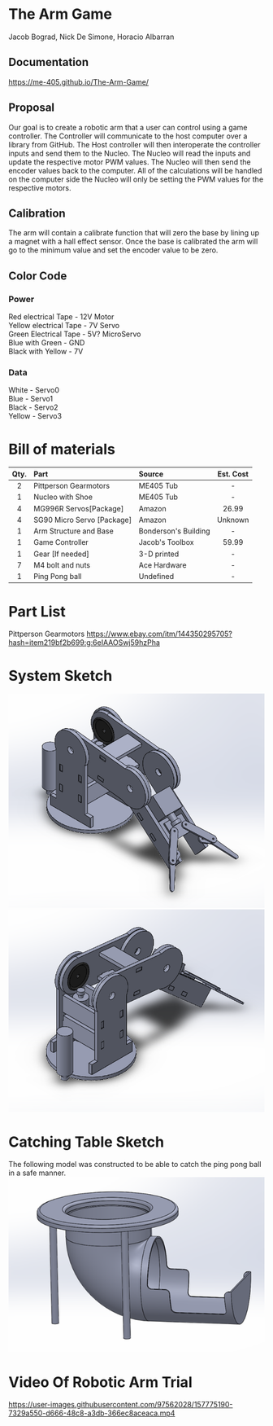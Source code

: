 # The Arm Game

Jacob Bograd, Nick De Simone, Horacio Albarran

## Documentation
 https://me-405.github.io/The-Arm-Game/

## Proposal

Our goal is to create a robotic arm that a user can control using a game controller. The Controller will communicate to the host computer over a library from GitHub. The Host controller will then interoperate the controller inputs and send them to the Nucleo. The Nucleo will read the inputs and update the respective motor PWM values. The Nucleo will then send the encoder values back to the computer. All of the calculations will be handled on the computer side the Nucleo will only be setting the PWM values for the respective motors. 

## Calibration

The arm will contain a calibrate function that will zero the base by lining up a magnet with a hall effect sensor. Once the base is calibrated the arm will go to the minimum value and set the encoder value to be zero.


## Color Code
### Power
Red electrical Tape - 12V Motor \
Yellow electrical Tape - 7V Servo \
Green Electrical Tape  - 5V? MicroServo \
Blue with Green - GND \
Black with Yellow - 7V

### Data
White - Servo0 \
Blue - Servo1 \
Black - Servo2\
Yellow - Servo3


# Bill of materials

| Qty. | Part                        | Source                | Est. Cost |
|:----:|:----------------------------|:----------------------|:---------:|
|  2   | Pittperson Gearmotors       | ME405 Tub             |     -     |
|  1   | Nucleo with Shoe            | ME405 Tub             |     -     |
|  4   | MG996R Servos[Package]      | Amazon                |   26.99   |
|  4   | SG90 Micro Servo [Package]  | Amazon                |  Unknown  |
|  1   | Arm Structure and Base      | Bonderson's Building  |     -     |
|  1   | Game Controller             | Jacob's Toolbox       |   59.99   |
|  1   | Gear [If needed]            | 3-D printed           |     -     |
|  7   | M4 bolt and nuts            | Ace Hardware          |     -     |
|  1   | Ping Pong ball              | Undefined             |     -     |

# Part List
Pittperson Gearmotors https://www.ebay.com/itm/144350295705?hash=item219bf2b699:g:6eIAAOSwj59hzPha

# System Sketch
![Model](Images/rough_model.png)
![Model Back](Images/rough_model_back.png)

# Catching Table Sketch
The following model was constructed to be able to catch the ping pong ball in a safe manner.
![Model](Images/Table_Design.png)


# Video Of Robotic Arm Trial
https://user-images.githubusercontent.com/97562028/157775190-7329a550-d666-48c8-a3db-366ec8aceaca.mp4


